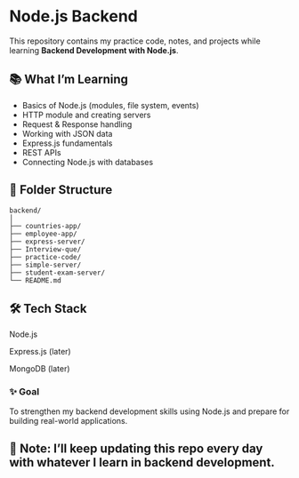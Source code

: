 # Node.js Backend  

This repository contains my practice code, notes, and projects while learning **Backend Development with Node.js**.  

## 📚 What I’m Learning  
- Basics of Node.js (modules, file system, events)  
- HTTP module and creating servers  
- Request & Response handling  
- Working with JSON data  
- Express.js fundamentals  
- REST APIs  
- Connecting Node.js with databases  

## 📂 Folder Structure  
```
backend/
│
├── countries-app/  
├── employee-app/ 
├── express-server/  
├── Interview-que/  
├── practice-code/  
├── simple-server/  
├── student-exam-server/  
└── README.md
```
## 🛠 Tech Stack

Node.js

Express.js (later)

MongoDB (later)


### ✨ Goal

To strengthen my backend development skills using Node.js and prepare for building real-world applications.

## 🚀 Note: I’ll keep updating this repo every day with whatever I learn in backend development.
